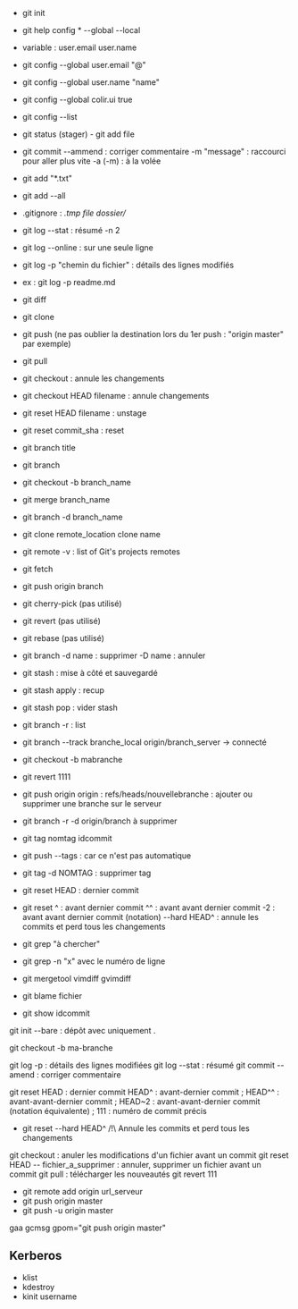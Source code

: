 - git init
- git help config * --global
					--local
- variable : 	user.email
				user.name
- git config --global user.email "@"
- git config --global user.name "name"
- git config --global colir.ui true
- git config --list

- git status
(stager) - git add file
- git commit
			 --ammend : corriger commentaire
			 -m "message" : raccourci pour aller plus vite
			 -a (-m) : à la volée
- git add "*.txt"
- git add --all
- .gitignore :	*.tmp
				file
				dossier/*
- git log 
		--stat : résumé
		-n 2
- git log --online : sur une seule ligne
- git log -p "chemin du fichier" : détails des lignes modifiés
- ex : git log -p readme.md
- git diff
- git clone
- git push (ne pas oublier la destination lors du 1er push : "origin master" par exemple)
- git pull
- git checkout : annule les changements
- git checkout HEAD filename : annule changements
- git reset HEAD filename : unstage
- git reset commit_sha : reset
- git branch title
- git branch
- git checkout -b branch_name
- git merge branch_name
- git branch -d branch_name
- git clone remote_location clone name
- git remote -v : list of Git's projects remotes
- git fetch
- git push origin branch

- git cherry-pick (pas utilisé)
- git revert (pas utilisé)
- git rebase (pas utilisé)

- git branch	-d name : supprimer
				-D name : annuler
- git stash : mise à côté et sauvegardé
- git stash apply : recup
- git stash pop : vider stash
- git branch -r : list
- git branch --track branche_local origin/branch_server
	-> connecté
- git checkout -b mabranche
- git revert 1111
- git push origin origin : refs/heads/nouvellebranche : ajouter ou supprimer une branche sur le serveur
- git branch -r -d origin/branch à supprimer
- git tag nomtag idcommit
- git push --tags : car ce n'est pas automatique
- git tag -d NOMTAG : supprimer tag
- git reset HEAD  : dernier commit
- git reset 	^ : avant dernier commit
				^^ : avant avant dernier commit
				-2 : avant avant dernier commit (notation)
			--hard HEAD^ : annule les commits et perd tous les changements
- git grep "à chercher"
- git grep -n "x" avec le numéro de ligne

- git mergetool vimdiff
				gvimdiff
- git blame fichier
- git show idcommit


git init --bare : dépôt avec uniquement .

git checkout -b ma-branche

git log -p : détails des lignes modifiées
git log --stat : résumé
git commit --amend : corriger commentaire


git reset 	HEAD : dernier commit
			HEAD^ : avant-dernier commit ;
			HEAD^^ : avant-avant-dernier commit ;
			HEAD~2 : avant-avant-dernier commit (notation équivalente) ;
			111 : numéro de commit précis
- git reset --hard HEAD^   /!\ Annule les commits et perd tous les changements


git checkout : anuler les modifications d'un fichier avant un commit
git reset HEAD -- fichier_a_supprimer : annuler, supprimer un fichier avant un commit
git pull : télécharger les nouveautés
git revert 111

- git remote add origin url_serveur
- git push origin master
- git push -u origin master

gaa
gcmsg
gpom="git push origin master"

## Kerberos
- klist
- kdestroy
- kinit username